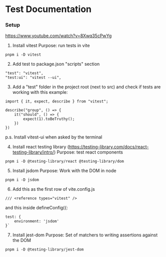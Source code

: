 # Test Documentation

### Setup

https://www.youtube.com/watch?v=8Xwq35cPwYg

1) Install vitest
Purpose: run tests in vite 

```
pnpm i -D vitest
```

2) Add test to package.json "scripts" section

``` 
"test": "vitest",
"test:ui": "vitest --ui",
```

3) Add a "test" folder in the project root (next to src) and check if tests are working with this example:

```
import { it, expect, describe } from "vitest";

describe("group", () => {
    it("should", () => {
        expect(1).toBeTruthy();
    })
})
```

p.s. Install vitest-ui when asked by the terminal

4) Install react testing library (https://testing-library.com/docs/react-testing-library/intro/) 
Purpose: test react components

```
pnpm i -D @testing-library/react @testing-library/dom
```

5) Install jsdom
Purpose: Work with the DOM in node

``` 
pnpm i -D jsdom
```

6) Add this as the first row of vite.config.js

``` 
/// <reference types="vitest" />
```

and this inside defineConfig({: 

```
test: {
    environment: 'jsdom'
}`
```

7) Install jest-dom 
Purpose: Set of matchers to writing assertions against the DOM

``` 
pnpm i -D @testing-library/jest-dom
```